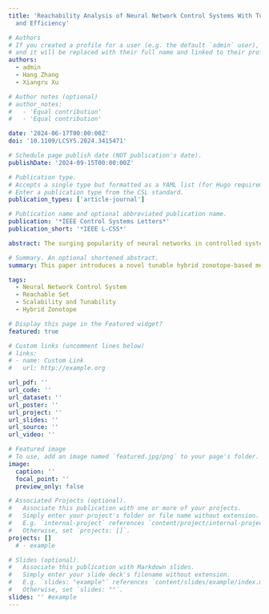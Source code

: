 ```yaml
---
title: 'Reachability Analysis of Neural Network Control Systems With Tunable Accuracy
  and Efficiency'

# Authors
# If you created a profile for a user (e.g. the default `admin` user), write the username (folder name) here
# and it will be replaced with their full name and linked to their profile.
authors:
  - admin
  - Hang Zhang
  - Xiangru Xu

# Author notes (optional)
# author_notes:
#   - 'Equal contribution'
#   - 'Equal contribution'

date: '2024-06-17T00:00:00Z'
doi: '10.1109/LCSYS.2024.3415471'

# Schedule page publish date (NOT publication's date).
publishDate: '2024-09-15T00:00:00Z'

# Publication type.
# Accepts a single type but formatted as a YAML list (for Hugo requirements).
# Enter a publication type from the CSL standard.
publication_types: ['article-journal']

# Publication name and optional abbreviated publication name.
publication: '*IEEE Control Systems Letters*'
publication_short: '*IEEE L-CSS*'

abstract: The surging popularity of neural networks in controlled systems underscores the imperative for formal verification to ensure the reliability and safety of such systems. Existing set propagation-based approaches for reachability analysis in neural network control systems encounter challenges in scalability and flexibility. This letter introduces a novel tunable hybrid zonotope-based method for computing both forward and backward reachable sets of neural network control systems. The proposed method incorporates an optimization-based network reduction technique and an activation pattern-based hybrid zonotope propagation approach for ReLU-activated feedforward neural networks. Furthermore, it enables two tunable parameters to balance computational complexity and approximation accuracy. A numerical example is provided to illustrate the performance and tunability of the proposed approach.

# Summary. An optional shortened abstract.
summary: This paper introduces a novel tunable hybrid zonotope-based method for computing both forward and backward reachable sets of neural network control systems.

tags:
  - Neural Network Control System
  - Reachable Set
  - Scalability and Tunability
  - Hybrid Zonotope

# Display this page in the Featured widget?
featured: true

# Custom links (uncomment lines below)
# links:
# - name: Custom Link
#   url: http://example.org

url_pdf: ''
url_code: ''
url_dataset: ''
url_poster: ''
url_project: ''
url_slides: ''
url_source: ''
url_video: ''

# Featured image
# To use, add an image named `featured.jpg/png` to your page's folder.
image:
  caption: ''
  focal_point: ''
  preview_only: false

# Associated Projects (optional).
#   Associate this publication with one or more of your projects.
#   Simply enter your project's folder or file name without extension.
#   E.g. `internal-project` references `content/project/internal-project/index.md`.
#   Otherwise, set `projects: []`.
projects: []
  # - example

# Slides (optional).
#   Associate this publication with Markdown slides.
#   Simply enter your slide deck's filename without extension.
#   E.g. `slides: "example"` references `content/slides/example/index.md`.
#   Otherwise, set `slides: ""`.
slides: '' #example
---
```


<!-- {{% callout note %}}
Click the _Cite_ button above to demo the feature to enable visitors to import publication metadata into their reference management software.
{{% /callout %}}

{{% callout note %}}
Create your slides in Markdown - click the _Slides_ button to check out the example.
{{% /callout %}} -->

<!-- Add the publication's **full text** or **supplementary notes** here. You can use rich formatting such as including [code, math, and images](https://docs.hugoblox.com/content/writing-markdown-latex/). -->
